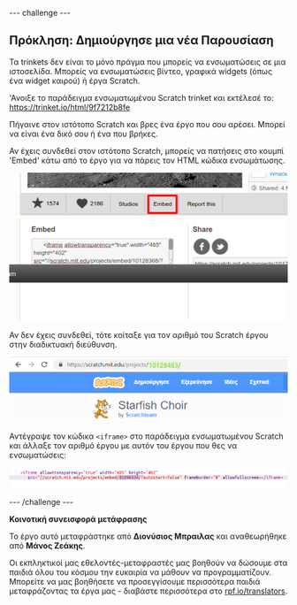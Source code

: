 --- challenge ---

## Πρόκληση: Δημιούργησε μια νέα Παρουσίαση

Τα trinkets δεν είναι το μόνο πράγμα που μπορείς να ενσωματώσεις σε μια ιστοσελίδα. Μπορείς να ενσωματώσεις βίντεο, γραφικά widgets (όπως ένα widget καιρού) ή έργα Scratch.

'Ανοιξε το παράδειγμα ενσωματωμένου Scratch trinket και εκτέλεσέ το: <https://trinket.io/html/9f7212b8fe>

Πήγαινε στον ιστότοπο Scratch και βρες ένα έργο που σου αρέσει. Μπορεί να είναι ένα δικό σου ή ένα που βρήκες.

Αν έχεις συνδεθεί στον ιστότοπο Scratch, μπορείς να πατήσεις στο κουμπί 'Embed' κάτω από το έργο για να πάρεις τον HTML κώδικα ενσωμάτωσης.

![screenshot](images/scratch-embed.png)

Αν δεν έχεις συνδεθεί, τότε κοίταξε για τον αριθμό του Scratch έργου στην διαδικτυακή διεύθυνση.

![screenshot](images/scratch-project-number.png)

Αντέγραψε τον κώδικα `<iframe>` στο παράδειγμα ενσωματωμένου Scratch και άλλαξε τον αριθμό έργου με αυτόν του έργου που θες να ενσωματώσεις:

![screenshot](images/scratch-iframe.png)

--- /challenge ---


**Κοινοτική συνεισφορά μετάφρασης**

Το έργο αυτό μεταφράστηκε από **Διονύσιος Μπραιλας** και αναθεωρήθηκε από **Μάνος Ζεάκης**.

Οι εκπληκτικοί μας εθελοντές-μεταφραστές μας βοηθούν να δώσουμε στα παιδιά όλου του κόσμου την ευκαιρία να μάθουν να προγραμματίζουν. Μπορείτε να μας βοηθήσετε να προσεγγίσουμε περισσότερα παιδιά μεταφράζοντας τα έργα μας - διαβάστε περισσότερα στο [rpf.io/translators](https://rpf.io/translators).